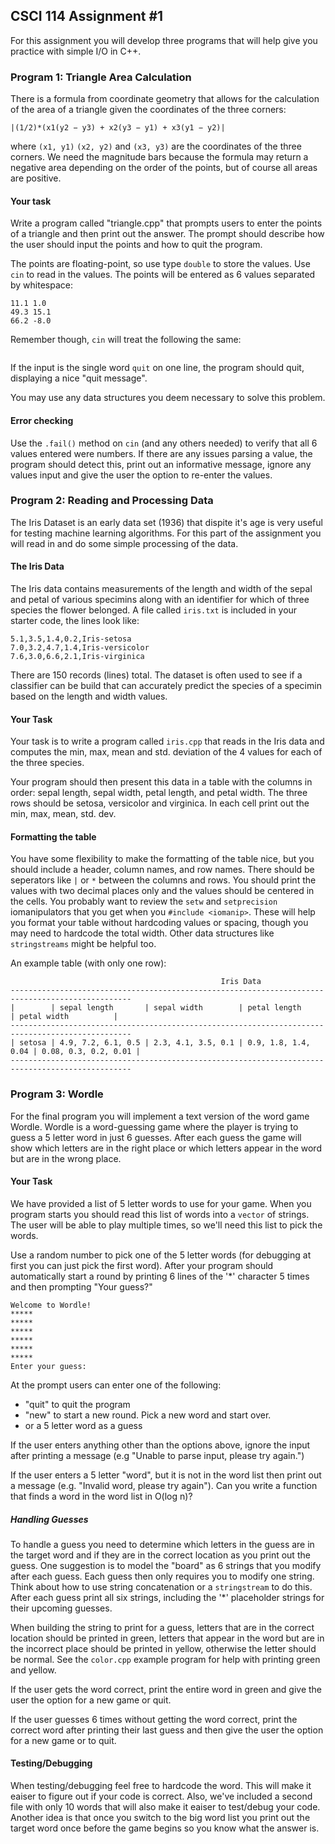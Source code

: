 ## CSCI 114 Assignment #1
For this assignment you will develop three programs that will help give you practice with simple I/O in C++.

### Program 1: Triangle Area Calculation
There is a formula from coordinate geometry that allows for the calculation of the area of a triangle given the coordinates of the three corners:

`|(1/2)*(x1(y2 − y3) + x2(y3 − y1) + x3(y1 − y2)|`

where `(x1, y1)` `(x2, y2)` and `(x3, y3)` are the coordinates of the three corners. We need the magnitude bars because the formula may return a negative area depending on the order of the points, but of course all areas are positive.

#### Your task

Write a program called "triangle.cpp" that prompts users to enter the points of a triangle and then print out the answer. The prompt should describe how the user should input the points and how to quit the program.

The points are floating-point, so use type `double` to store the values. Use `cin` to read in the values. The points will be entered as 6 values separated by whitespace:

```
11.1 1.0
49.3 15.1
66.2 -8.0
```
Remember though, `cin` will treat the following the same:
```11.1 1.0 49.3 15.1 66.2 -8.0
```
If the input is the single word `quit` on one line, the program should quit, displaying a nice "quit message".

You may use any data structures you deem necessary to solve this problem.

#### Error checking

Use the `.fail()` method on `cin` (and any others needed) to verify that all 6 values entered were numbers. If there are any issues parsing a value, the program should detect this, print out an informative message, ignore any values input and give the user the option to re-enter the values.

### Program 2: Reading and Processing Data
The Iris Dataset is an early data set (1936) that dispite it's age is very useful for testing machine learning algorithms. For this part of the assignment you will read in and do some simple processing of the data.

#### The Iris Data
The Iris data contains measurements of the length and width of the sepal and petal of various specimins along with an identifier for which of three species the flower belonged. A file called `iris.txt` is included in your starter code, the lines look like:

```
5.1,3.5,1.4,0.2,Iris-setosa
7.0,3.2,4.7,1.4,Iris-versicolor
7.6,3.0,6.6,2.1,Iris-virginica
```
There are 150 records (lines) total. The dataset is often used to see if a classifier can be build that can accurately predict the species of a specimin based on the length and width values.

#### Your Task
Your task is to write a program called `iris.cpp` that reads in the Iris data and computes the min, max, mean and std. deviation of the 4 values for each of the three species.

Your program should then present this data in a table with the columns in order: sepal length, sepal width, petal length, and petal width. The three rows should be setosa, versicolor and virginica. In each cell print out the min, max, mean, std. dev.

#### Formatting the table
You have some flexibility to make the formatting of the table nice, but you should include a header, column names, and row names. There should be seperators like `|` or `*` between the columns and rows. You should print the values with two decimal places only and the values should be centered in the cells. You probably want to review the `setw` and `setprecision` iomanipulators that you get when you `#include <iomanip>`. These will help you format your table without hardcoding values or spacing, though you may need to hardcode the total width. Other data structures like `stringstreams` might be helpful too.

An example table (with only one row):

```
								               Iris Data
-------------------------------------------------------------------------------------------------
|        | sepal length       | sepal width        | petal length        | petal width          |
-------------------------------------------------------------------------------------------------
| setosa | 4.9, 7.2, 6.1, 0.5 | 2.3, 4.1, 3.5, 0.1 | 0.9, 1.8, 1.4, 0.04 | 0.08, 0.3, 0.2, 0.01 |
-------------------------------------------------------------------------------------------------

```
### Program 3: Wordle

For the final program you will implement a text version of the word game Wordle. Wordle is a word-guessing game where the player is trying to guess a 5 letter word in just 6 guesses. After each guess the game will show which letters are in the right place or which letters appear in the word but are in the wrong place.

#### Your Task

We have provided a list of 5 letter words to use for your game. When you program starts you should read this list of words into a `vector` of strings. The user will be able to play multiple times, so we'll need this list to pick the words.

Use a random number to pick one of the 5 letter words (for debugging at first you can just pick the first word). After  your program should automatically start a round by printing 6 lines of the '*' character 5 times and then prompting "Your guess?"

```
Welcome to Wordle!
*****
*****
*****
*****
*****
*****
Enter your guess:
```

At the prompt users can enter one of the following:

* "quit" to quit the program
* "new" to start a new round. Pick a new word and start over.
* or a 5 letter word as a guess

If the user enters anything other than the options above, ignore the input after printing a message (e.g "Unable to parse input, please try again.")

If the user enters a 5 letter "word", but it is not in the word list then print out a message (e.g. "Invalid word, please try again"). Can you write a function that finds a word in the word list in O(log n)?

##### Handling Guesses

To handle a guess you need to determine which letters in the guess are in the target word and if they are in the correct location as you print out the guess. One suggestion is to model the "board" as 6 strings that you modify after each guess. Each guess then only requires you to modify one string. Think about how to use string concatenation or a `stringstream` to do this. After each guess print all six strings, including the '*' placeholder strings for their upcoming guesses.

When building the string to print for a guess, letters that are in the correct location should be printed in green, letters that appear in the word but are in the incorrect place should be printed in yellow, otherwise the letter should be normal. See the `color.cpp` example program for help with printing green and yellow.

If the user gets the word correct, print the entire word in green and give the user the option for a new game or quit.

If the user guesses 6 times without getting the word correct, print the correct word after printing their last guess and then give the user the option for a new game or to quit.

#### Testing/Debugging

When testing/debugging feel free to hardcode the word. This will make it eaiser to figure out if your code is correct. Also, we've included a second file with only 10 words that will also make it eaiser to test/debug your code. Another idea is that once you switch to the big word list you print out the target word once before the game begins so you know what the answer is.


	